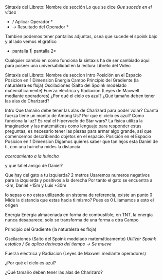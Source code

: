 Sintaxis del Libreto: 
Nombre de sección
Lo que se dice
*Que sucede en el video*
* / Aplicar Operador *
* -> Resultado del Operador *

Tambien podemos tener pantallas adjuntas, osea que sucede el spoink bajo y al lado vemos el grafico
* pantalla 1| pantalla 2*

Cualquier cambio en como funciona la sintaxis ha de ser cambiado aqui para poseer una universabilidad en la lectura
Libreto del Video

Sintaxis del Libreto: 
Nombre de seccion
Intro
Posición en el Espacio
Posicion en 1 Dimension
Energia
Campo
Principio del Gradiente (la naturaleza es floja)
Oscilaciones (Salto del Spoink modelado matemáticamente)
Fuerza electrica y Radiacion (Leyes de Maxwell mediante operadores)
¿Por qué el cielo es azul?
¿Qué tamaño deben tener las alas de Charizard?

Intro
Que tamaño debe tener las alas de Charizard para poder volar? Cuanta fuerza tiene un monito de Among Us? Por que el cielo es azul? Como funciona la luz? Es real el hipervuelo de Star wars?
La fisica utiliza la imaginacion y las matemáticas como lenguaje para responder estas preguntas, es necesario tener las piezas para armar algo grande, asi que comencemos describiendo objetos en el espacio.
Posición en el Espacio
Posicion en 1 Dimension
Digamos quieres saber que tan lejos esta Daniel de ti, con una huincha mides la distancia

*acercamiento a la huincha*

y que tal el amigo de Daniel?

Que hay del gato a tu izquierda? 2 metros
Usaremos numeros negativos para la izquierda y positivos a la derecha
Por tanto el gato se encuentra a -2m, Daniel +15m y Luis +30m

lo sepas o no estas utilizando un sistema de referencia, existe un punto 0
Mide la distancia que estas hacia ti mismo? Pues es 0
Lllamamos a esto el origen



Energia
Energia almacenada en forma de combustible, en TNT, la energia nunca desaparece, solo se transforma de una forma a otra
Campo

Principio del Gradiente (la naturaleza es floja)



Oscilaciones (Salto del Spoink modelado matemáticamente)
*Utilizar Spoink estatico  / Se aplica derivada del tiempo -> Se mueve*

Fuerza electrica y Radiacion (Leyes de Maxwell mediante operadores)

¿Por qué el cielo es azul?

¿Qué tamaño deben tener las alas de Charizard?
